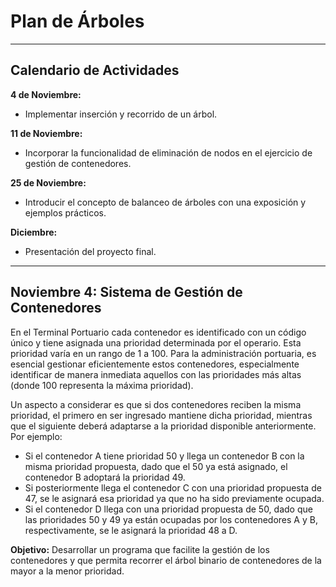 # Plan de Árboles

---

## Calendario de Actividades

**4 de Noviembre:** 
- Implementar inserción y recorrido de un árbol.

**11 de Noviembre:** 
- Incorporar la funcionalidad de eliminación de nodos en el ejercicio de gestión de contenedores.

**25 de Noviembre:** 
- Introducir el concepto de balanceo de árboles con una exposición y ejemplos prácticos.

**Diciembre:** 
- Presentación del proyecto final.

---

## Noviembre 4: Sistema de Gestión de Contenedores 

En el Terminal Portuario cada contenedor es identificado con un código único y tiene asignada una prioridad determinada por el operario. Esta prioridad varía en un rango de 1 a 100. Para la administración portuaria, es esencial gestionar eficientemente estos contenedores, especialmente identificar de manera inmediata aquellos con las prioridades más altas (donde 100 representa la máxima prioridad).

Un aspecto a considerar es que si dos contenedores reciben la misma prioridad, el primero en ser ingresado mantiene dicha prioridad, mientras que el siguiente deberá adaptarse a la prioridad disponible anteriormente. Por ejemplo:

- Si el contenedor A tiene prioridad 50 y llega un contenedor B con la misma prioridad propuesta, dado que el 50 ya está asignado, el contenedor B adoptará la prioridad 49.
- Si posteriormente llega el contenedor C con una prioridad propuesta de 47, se le asignará esa prioridad ya que no ha sido previamente ocupada.
- Si el contenedor D llega con una prioridad propuesta de 50, dado que las prioridades 50 y 49 ya están ocupadas por los contenedores A y B, respectivamente, se le asignará la prioridad 48 a D.

**Objetivo:** Desarrollar un programa que facilite la gestión de los contenedores y que permita recorrer el árbol binario de contenedores de la mayor a la menor prioridad.

